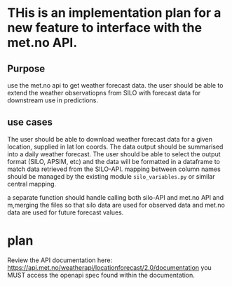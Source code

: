 # THis is an implementation plan for a new feature to interface with the met.no API. 

## Purpose
use the met.no api to get weather forecast data. the user should be able to extend the weather observatiopns from SILO with forecast data for downstream use in predictions. 

## use cases
The user should be able to download weather forecast data for a given location, supplied in lat lon coords.
The data  output should be summarised into a daily weather forecast. 
The user should be able to select the output format (SILO, APSIM, etc) and the data will be formatted in a dataframe to match data retrieved from the SILO-API. mapping between column names should be managed by the existing module `silo_variables.py` or similar central mapping.

a separate function should handle calling both silo-API and met.no API and m,merging the files so that silo data are used for observed data and met.no data are used for future forecast values. 


# plan
Review the API documentation here: https://api.met.no/weatherapi/locationforecast/2.0/documentation
you MUST access the openapi spec found within the documentation. 
